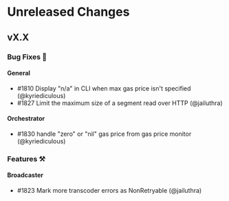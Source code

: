# Unreleased Changes

## vX.X

### Bug Fixes 🐞

#### General

- \#1810 Display "n/a" in CLI when max gas price isn't specified (@kyriediculous)
- \#1827 Limit the maximum size of a segment read over HTTP (@jailuthra)

#### Orchestrator

- \#1830 handle "zero" or "nil" gas price from gas price monitor (@kyriediculous)

### Features ⚒

#### Broadcaster

- \#1823 Mark more transcoder errors as NonRetryable (@jailuthra)
